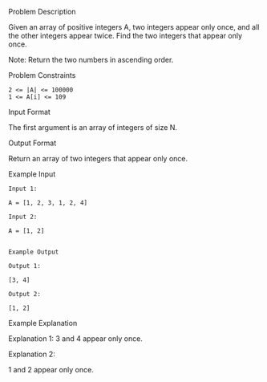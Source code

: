 Problem Description

Given an array of positive integers A, two integers appear only once, and all the other integers appear twice.
Find the two integers that appear only once.

Note: Return the two numbers in ascending order.


Problem Constraints

    2 <= |A| <= 100000
    1 <= A[i] <= 109



Input Format

The first argument is an array of integers of size N.



Output Format

Return an array of two integers that appear only once.



Example Input
    
    Input 1:
    
    A = [1, 2, 3, 1, 2, 4]
    
    Input 2:
    
    A = [1, 2]
    
    
    Example Output
    
    Output 1:
    
    [3, 4]
    
    Output 2:
    
    [1, 2]


Example Explanation

Explanation 1:
3 and 4 appear only once.

Explanation 2:

1 and 2 appear only once.
